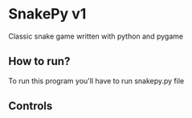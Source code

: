 # SnakePy v1
Classic snake game written with python and pygame

## How to run?
To run this program you'll have to run snakepy.py file

## Controls

